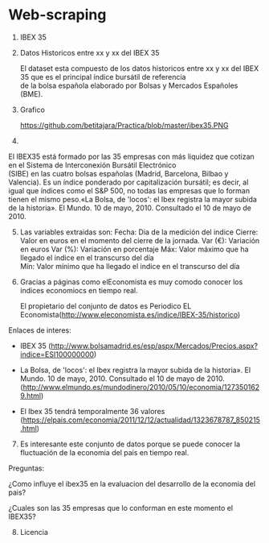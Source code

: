 # Web-scraping

1. IBEX 35

2. Datos Historicos entre xx y xx del IBEX 35

   El dataset esta compuesto de los datos historicos entre xx y xx del IBEX 35 que es el principal índice bursátil de referencia    
   de la bolsa española elaborado por Bolsas y Mercados Españoles (BME). 

3. Grafico

    https://github.com/betitajara/Practica/blob/master/ibex35.PNG

4.
  El IBEX35 está formado por las 35 empresas con más liquidez que cotizan en el Sistema de Interconexión Bursátil Electrónico   
  (SIBE) en las cuatro bolsas españolas (Madrid, Barcelona, Bilbao y Valencia). Es un índice ponderado por capitalización 
  bursátil; es decir, al igual que índices como el S&P 500, no todas las empresas que lo forman tienen el mismo peso.«La Bolsa, 
  de 'locos': el Ibex registra la mayor subida de la historia». El Mundo. 10 de mayo, 2010. Consultado el 10 de mayo de 2010.

5. Las variables extraidas son: 
  Fecha: Dia de la medición del indice
  Cierre: Valor en euros en el momento del cierre de la jornada.
  Var (€): Variación en euros
  Var (%): Variación en porcentaje
  Máx: Valor máximo que ha llegado el indice en el transcurso del día	
  Mín: Valor mínimo que ha llegado el indice en el transcurso del día	

6. Gracias a páginas como elEconomista es muy comodo conocer los indices economiocs en tiempo real.
   
   El propietario del conjunto de datos es Periodico EL Economista(http://www.eleconomista.es/indice/IBEX-35/historico)

  Enlaces de interes:

 - IBEX 35 (http://www.bolsamadrid.es/esp/aspx/Mercados/Precios.aspx?indice=ESI100000000)

 - La Bolsa, de 'locos': el Ibex registra la mayor subida de la historia». El Mundo. 10 de mayo, 2010. Consultado el 10 de mayo 
   de 2010.(http://www.elmundo.es/mundodinero/2010/05/10/economia/1273501629.html)

  - El Ibex 35 tendrá temporalmente 36 valores  (https://elpais.com/economia/2011/12/12/actualidad/1323678787_850215.html)

7. Es interesante este conjunto de datos porque se puede conocer la fluctuación de la economia del país en tiempo real.

  Preguntas:

  ¿Como influye el ibex35 en la evaluacion del desarrollo de la economia del pais?

  ¿Cuales son las 35 empresas que lo conforman en este momento el IBEX35?


8. Licencia

